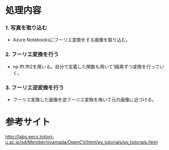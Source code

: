 # 処理内容
### 1. 写真を取り込む
- Azure Notebooksにフーリエ変換をする画像を取り込む。
### 2. フーリエ変換を行う
- np.fft.fft2を用いる。自分で定義した関数も用いて1画素ずつ変換を行っていく。
### 3. フーリエ逆変換を行う
- フーリエ変換した画像を逆フーリエ変換を用いて元の画像に近づける。

# 参考サイト
http://labs.eecs.tottori-u.ac.jp/sd/Member/oyamada/OpenCV/html/py_tutorials/py_tutorials.html

